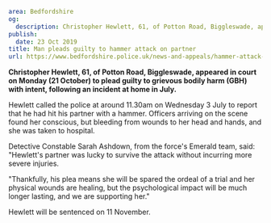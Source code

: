 ```yaml
area: Bedfordshire
og:
  description: Christopher Hewlett, 61, of Potton Road, Biggleswade, appeared in court on Monday (21 October) to plead guilty to grievous bodily harm (GBH) with intent, following an incident at home in July.
publish:
  date: 23 Oct 2019
title: Man pleads guilty to hammer attack on partner
url: https://www.bedfordshire.police.uk/news-and-appeals/hammer-attack-partner-oct19
```

**Christopher Hewlett, 61, of Potton Road, Biggleswade, appeared in court on Monday (21 October) to plead guilty to grievous bodily harm (GBH) with intent, following an incident at home in July.**

Hewlett called the police at around 11.30am on Wednesday 3 July to report that he had hit his partner with a hammer. Officers arriving on the scene found her conscious, but bleeding from wounds to her head and hands, and she was taken to hospital.

Detective Constable Sarah Ashdown, from the force's Emerald team, said: "Hewlett's partner was lucky to survive the attack without incurring more severe injuries.

"Thankfully, his plea means she will be spared the ordeal of a trial and her physical wounds are healing, but the psychological impact will be much longer lasting, and we are supporting her."

Hewlett will be sentenced on 11 November.
